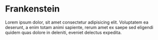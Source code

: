 # Frankenstein

Lorem ipsum dolor, sit amet consectetur adipisicing elit. Voluptatem ea deserunt, a enim totam animi sapiente, rerum amet ex saepe sed eligendi quidem quas dolore in deleniti, eveniet delectus expedita.
